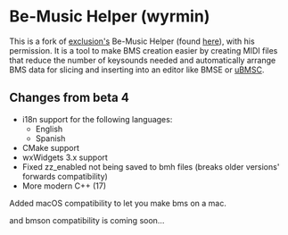 # Be-Music Helper (wyrmin)
This is a fork of [exclusion's](https://twitter.com/excln/) Be-Music Helper 
(found [here](https://excln.github.io/bmhelper.html)), 
with his permission. 
It is a tool to make BMS creation easier by creating MIDI files that reduce the number of keysounds needed and automatically arrange BMS data for slicing and inserting into an editor like BMSE or [uBMSC](https://github.com/zardoru/iBMSC/).
 

## Changes from beta 4
* i18n support for the following languages:
    * English
    * Spanish
* CMake support
* wxWidgets 3.x support
* Fixed zz_enabled not being saved to bmh files (breaks older versions' forwards compatibility)
* More modern C++ (17)

Added macOS compatibility to let you make bms on a mac.

and bmson compatibility is coming soon...
